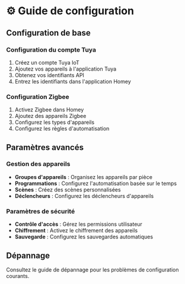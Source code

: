 # ⚙️ Guide de configuration

## Configuration de base

### Configuration du compte Tuya

1. Créez un compte Tuya IoT
2. Ajoutez vos appareils à l'application Tuya
3. Obtenez vos identifiants API
4. Entrez les identifiants dans l'application Homey

### Configuration Zigbee

1. Activez Zigbee dans Homey
2. Ajoutez des appareils Zigbee
3. Configurez les types d'appareils
4. Configurez les règles d'automatisation

## Paramètres avancés

### Gestion des appareils

- **Groupes d'appareils** : Organisez les appareils par pièce
- **Programmations** : Configurez l'automatisation basée sur le temps
- **Scènes** : Créez des scènes personnalisées
- **Déclencheurs** : Configurez les déclencheurs d'appareils

### Paramètres de sécurité

- **Contrôle d'accès** : Gérez les permissions utilisateur
- **Chiffrement** : Activez le chiffrement des appareils
- **Sauvegarde** : Configurez les sauvegardes automatiques

## Dépannage

Consultez le guide de dépannage pour les problèmes de configuration courants.
